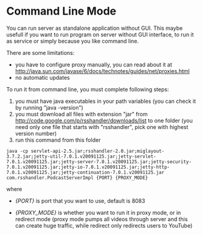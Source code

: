 # Command Line Mode #

You can run server as standalone application without GUI. This maybe usefull if you want to run program on server without GUI interface, to run it as service or simply because you like command line.

There are some limitations:

  * you have to configure proxy manually, you can read about it at http://java.sun.com/javase/6/docs/technotes/guides/net/proxies.html
  * no automatic updates

To run it from command line, you must complete following steps:

  1. you must have java executables in your path variables (you can check it by running "java -version")
  1. you must download all files with extension "jar" from http://code.google.com/p/rsshandler/downloads/list to one folder (you need only one file that starts with "rsshandler", pick one with highest version number)
  1. run this command from this folder
```
java -cp servlet-api-2.5.jar;rsshandler-2.0.jar;miglayout-3.7.2.jar;jetty-util-7.0.1.v20091125.jar;jetty-servlet-7.0.1.v20091125.jar;jetty-server-7.0.1.v20091125.jar;jetty-security-7.0.1.v20091125.jar;jetty-io-7.0.1.v20091125.jar;jetty-http-7.0.1.v20091125.jar;jetty-continuation-7.0.1.v20091125.jar com.rsshandler.PodcastServerImpl {PORT} {PROXY_MODE}
```
where

  * _{PORT}_ is port that you want to use, default is 8083

  * _{PROXY\_MODE}_ is whether you want to run it in proxy mode, or in redirect mode (proxy mode pumps all videos through server and this can create huge traffic, while redirect only redirects users to YouTube)